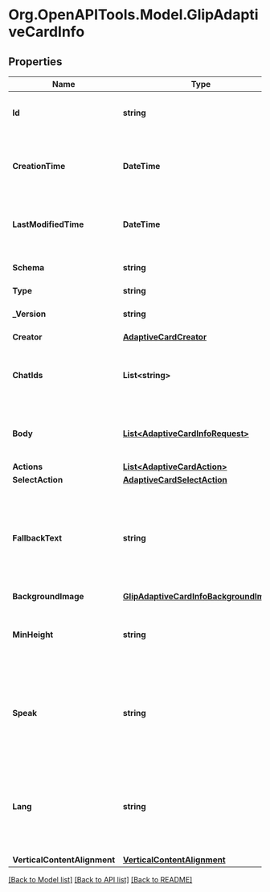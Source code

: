 
# Org.OpenAPITools.Model.GlipAdaptiveCardInfo

## Properties

Name | Type | Description | Notes
------------ | ------------- | ------------- | -------------
**Id** | **string** | Internal identifier of an adaptive card | [optional] 
**CreationTime** | **DateTime** | Adaptive Card creation datetime in [ISO 8601](https://en.wikipedia.org/wiki/ISO_8601) format | [optional] 
**LastModifiedTime** | **DateTime** | Post last modification datetime in [ISO 8601](https://en.wikipedia.org/wiki/ISO_8601) format | [optional] 
**Schema** | **string** | Schema of an adaptive card | [optional] 
**Type** | **string** |  | [optional] 
**_Version** | **string** | Version of an adaptive card | [optional] 
**Creator** | [**AdaptiveCardCreator**](.md) |  | [optional] 
**ChatIds** | **List&lt;string&gt;** | Chat IDs where an adaptive card is posted or shared. | [optional] 
**Body** | [**List&lt;AdaptiveCardInfoRequest&gt;**](AdaptiveCardInfoRequest.md) | List of card elements to show in the primary card region | [optional] 
**Actions** | [**List&lt;AdaptiveCardAction&gt;**](AdaptiveCardAction.md) |  | [optional] 
**SelectAction** | [**AdaptiveCardSelectAction**](.md) |  | [optional] 
**FallbackText** | **string** | Text shown when the client doesn&#39;t support the version specified (may contain markdown) | [optional] 
**BackgroundImage** | [**GlipAdaptiveCardInfoBackgroundImage**](GlipAdaptiveCardInfoBackgroundImage.md) |  | [optional] 
**MinHeight** | **string** | Specifies the minimum height of the card in pxls | [optional] 
**Speak** | **string** | Specifies what should be spoken for this entire card. This is simple text or SSML fragment | [optional] 
**Lang** | **string** | The 2-letter ISO-639-1 language used in the card. Used to localize any date/time functions | [optional] 
**VerticalContentAlignment** | [**VerticalContentAlignment**](.md) |  | [optional] 

[[Back to Model list]](../README.md#documentation-for-models)
[[Back to API list]](../README.md#documentation-for-api-endpoints)
[[Back to README]](../README.md)

